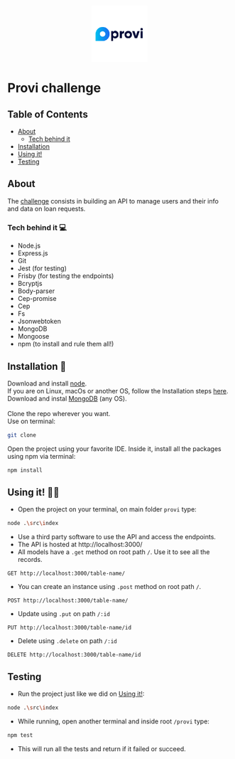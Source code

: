 <p align="center">
  <a href="https://images.assets-landingi.com/S5vU026SaVTa5ubV/provi_logo.png">
    <img src="media/provi_logo.png" alt="Logo" width=25% height=25%>
  </a>
</p>

# Provi challenge

## Table of Contents

* [About](#about)
  * [Tech behind it](#tech-behind-it)
* [Installation](#installation)
* [Using it!](#using-it!)
* [Testing](#testing)


## About

The [challenge](https://github.com/provicapital/challenge_node) consists in building an API to manage users and their info and data on loan requests.

### Tech behind it :computer:

* Node.js
* Express.js
* Git
* Jest (for testing)
* Frisby (for testing the endpoints)
* Bcryptjs
* Body-parser
* Cep-promise
* Cep
* Fs
* Jsonwebtoken
* MongoDB
* Mongoose
* npm (to install and rule them all!)

## Installation :wrench:

Download and install [node](https://nodejs.org/en/#home-downloadhead). <br>
If you are on Linux, macOs or another OS, follow the Installation steps [here](https://nodejs.org/en/download/package-manager/). <br>
Download and instal [MongoDB](https://docs.mongodb.com/manual/administration/install-community/) (any OS). <br> <br>
Clone the repo wherever you want. <br>
Use on terminal:
```sh
git clone
```
Open the project using your favorite IDE. Inside it, install all the packages using npm via terminal:
```sh
npm install
```

## Using it! 👨‍💻

* Open the project on your terminal, on main folder `provi` type:
```sh
node .\src\index
```
* Use a third party software to use the API and access the endpoints.
* The API is hosted at http://localhost:3000/
* All models have a `.get` method on root path `/`. Use it to see all the records.
```
GET http://localhost:3000/table-name/
```
* You can create an instance using `.post` method on root path `/`.
```
POST http://localhost:3000/table-name/
```
* Update using `.put` on path `/:id`
```
PUT http://localhost:3000/table-name/id
```
* Delete using `.delete` on path `/:id`
```
DELETE http://localhost:3000/table-name/id
```

## Testing

* Run the project just like we did on [Using it!](#using-it!):
```sh
node .\src\index
```
* While running, open another terminal and inside root `/provi` type:
```sh
npm test
```
* This will run all the tests and return if it failed or succeed.
